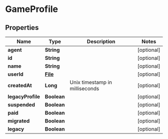 
# GameProfile

## Properties
Name | Type | Description | Notes
------------ | ------------- | ------------- | -------------
**agent** | **String** |  |  [optional]
**id** | **String** |  |  [optional]
**name** | **String** |  |  [optional]
**userId** | [**File**](File.md) |  |  [optional]
**createdAt** | **Long** | Unix timestamp in milliseconds |  [optional]
**legacyProfile** | **Boolean** |  |  [optional]
**suspended** | **Boolean** |  |  [optional]
**paid** | **Boolean** |  |  [optional]
**migrated** | **Boolean** |  |  [optional]
**legacy** | **Boolean** |  |  [optional]



